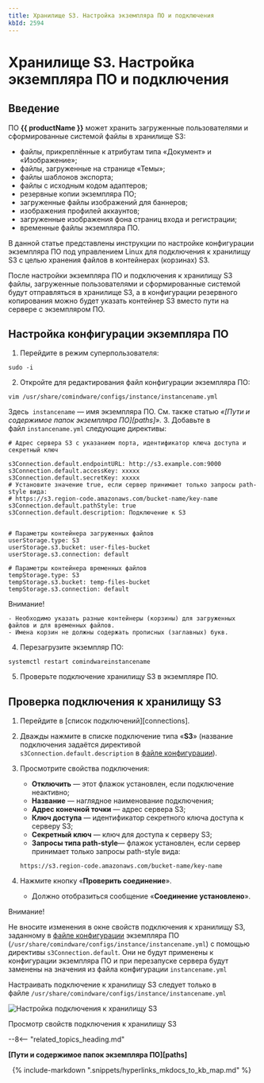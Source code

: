 ```yaml
---
title: Хранилище S3. Настройка экземпляра ПО и подключения
kbId: 2594
---
```


# Хранилище S3. Настройка экземпляра ПО и подключения

## Введение

ПО **{{ productName }}** может хранить загруженные пользователями и сформированные системой файлы в хранилище S3:

- файлы, прикреплённые к атрибутам типа «Документ» и «Изображение»;
- файлы, загруженные на странице «Темы»;
- файлы шаблонов экспорта;
- файлы с исходным кодом адаптеров;
- резервные копии экземпляра ПО;
- загруженные файлы изображений для баннеров;
- изображения профилей аккаунтов;
- загруженные изображения фона страниц входа и регистрации;
- временные файлы экземпляра ПО.

В данной статье представлены инструкции по настройке конфигурации экземпляра ПО под управлением Linux для подключения к хранилищу S3 с целью хранения файлов в контейнерах (корзинах) S3.

После настройки экземпляра ПО и подключения к хранилищу S3 файлы, загруженные пользователями и сформированные системой будут отправляться в хранилище S3, а в конфигурации резервного копирования можно будет указать контейнер S3 вместо пути на сервере с экземпляром ПО.

## Настройка конфигурации экземпляра ПО

1. Перейдите в режим суперпользователя:

```
sudo -i
```
2. Откройте для редактирования файл конфигурации экземпляра ПО:

```
vim /usr/share/comindware/configs/instance/instancename.yml
```

Здесь  `instancename` — имя экземпляра ПО.
См. также статью *«[Пути и содержимое папок экземпляра ПО][paths]».*
3. Добавьте в файл `instancename.yml` следующие директивы:

```
# Адрес сервера S3 с указанием порта, идентификатор ключа доступа и секретный ключ
s3Connection.default.endpointURL: http://s3.example.com:9000
s3Connection.default.accessKey: xxxxx
s3Connection.default.secretKey: xxxxx
# Установите значение true, если сервер принимает только запросы path-style вида:
# https://s3.region-code.amazonaws.com/bucket-name/key-name
s3Connection.default.pathStyle: true
s3Connection.default.description: Подключение к S3

# Параметры контейнера загруженных файлов
userStorage.type: S3
userStorage.s3.bucket: user-files-bucket
userStorage.s3.connection: default

# Параметры контейнера временных файлов
tempStorage.type: S3
tempStorage.s3.bucket: temp-files-bucket
tempStorage.s3.connection: default
```

Внимание!

    - Необходимо указать разные контейнеры (корзины) для загруженных файлов и для временных файлов.
    - Имена корзин не должны содержать прописных (заглавных) букв.
4. Перезагрузите экземпляр ПО:

```
systemctl restart comindwareinstancename
```
5. Проверьте подключение хранилищу S3 в экземпляре ПО.

## Проверка подключения к хранилищу S3

1. Перейдите в [список подключений][connections].
2. Дважды нажмите в списке подключение типа «**S3**» (название подключения задаётся директивой `s3Connection.default.description` в [файле конфигурации](#mcetoc_1gjrlqj8j2)).
3. Просмотрите свойства подключения:

    - **Отключить** — этот флажок установлен, если подключение неактивно;
    - **Название** — наглядное наименование подключения;
    - **Адрес конечной точки** — адрес сервера S3;
    - **Ключ доступа** — идентификатор секретного ключа доступа к серверу S3;
    - **Секретный ключ** — ключ для доступа к серверу S3;
    - **Запросы типа path-style**— флажок установлен, если сервер принимает только запросы path-style вида:
    
    ```
    https://s3.region-code.amazonaws.com/bucket-name/key-name
    ```
4. Нажмите кнопку «**Проверить соединение**».
    - Должно отобразиться сообщение «**Соединение установлено**».

Внимание!

Не вносите изменения в окне свойств подключения к хранилищу S3, заданному в [файле конфигурации](#mcetoc_1gjrlqj8j2) экземпляра ПО (`/usr/share/comindware/configs/instance/instancename.yml`) с помощью директивы `s3Connection.default`. Они не будут применены к конфигурации экземпляра ПО и при перезапуске сервера будут заменены на значения из файла конфигурации `instancename.yml`

Настраивать подключение к хранилищу S3 следует только в файле `/usr/share/comindware/configs/instance/instancename.yml`

![Настройка подключения к хранилищу S3](https://kb.comindware.ru/assets/img_65e9b87a6e895.png)

Просмотр свойств подключения к хранилищу S3

--8<-- "related_topics_heading.md"

**[Пути и содержимое папок экземпляра ПО][paths]**



 
{% include-markdown ".snippets/hyperlinks_mkdocs_to_kb_map.md" %}
